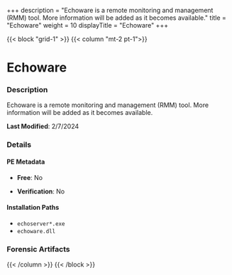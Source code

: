 +++
description = "Echoware is a remote monitoring and management (RMM) tool. More information will be added as it becomes available."
title = "Echoware"
weight = 10
displayTitle = "Echoware"
+++


{{< block "grid-1" >}}
{{< column "mt-2 pt-1">}}

# Echoware


### Description

Echoware is a remote monitoring and management (RMM) tool. More information will be added as it becomes available.



**Last Modified**: 2/7/2024

### Details


#### PE Metadata


- **Free**: No

- **Verification**: No




#### Installation Paths
- `echoserver*.exe`
- `echoware.dll`

### Forensic Artifacts










{{< /column >}}
{{< /block >}}
